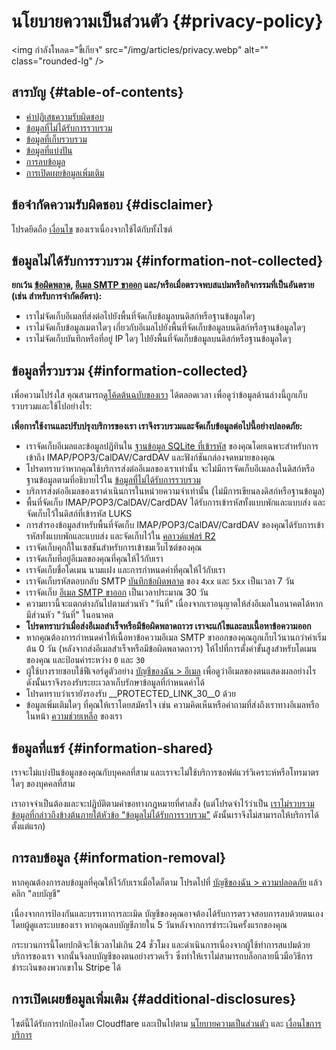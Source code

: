 # นโยบายความเป็นส่วนตัว {#privacy-policy}

<img กำลังโหลด="ขี้เกียจ" src="/img/articles/privacy.webp" alt="" class="rounded-lg" />

## สารบัญ {#table-of-contents}

* [คำปฏิเสธความรับผิดชอบ](#disclaimer)
* [ข้อมูลที่ไม่ได้รับการรวบรวม](#information-not-collected)
* [ข้อมูลที่เก็บรวบรวม](#information-collected)
* [ข้อมูลที่แบ่งปัน](#information-shared)
* [การลบข้อมูล](#information-removal)
* [การเปิดเผยข้อมูลเพิ่มเติม](#additional-disclosures)

## ข้อจำกัดความรับผิดชอบ {#disclaimer}

โปรดยึดถือ [เงื่อนไข](/terms) ของเราเนื่องจากใช้ได้กับทั้งไซต์

## ข้อมูลไม่ได้รับการรวบรวม {#information-not-collected}

**ยกเว้น [ข้อผิดพลาด](/faq#do-you-store-error-logs), [อีเมล SMTP ขาออก](/faq#do-you-support-sending-email-with-smtp) และ/หรือเมื่อตรวจพบสแปมหรือกิจกรรมที่เป็นอันตราย (เช่น สำหรับการจำกัดอัตรา):**

* เราไม่จัดเก็บอีเมลที่ส่งต่อไปยังพื้นที่จัดเก็บข้อมูลบนดิสก์หรือฐานข้อมูลใดๆ
* เราไม่จัดเก็บข้อมูลเมตาใดๆ เกี่ยวกับอีเมลไปยังพื้นที่จัดเก็บข้อมูลบนดิสก์หรือฐานข้อมูลใดๆ
* เราไม่จัดเก็บบันทึกหรือที่อยู่ IP ใดๆ ไปยังพื้นที่จัดเก็บข้อมูลบนดิสก์หรือฐานข้อมูลใดๆ

## ข้อมูลที่รวบรวม {#information-collected}

เพื่อความโปร่งใส คุณสามารถ<a href="https://github.com/forwardemail" target="_blank" rel="noopener noreferrer">ดูโค้ดต้นฉบับของเรา</a> ได้ตลอดเวลา เพื่อดูว่าข้อมูลด้านล่างนี้ถูกเก็บรวบรวมและใช้ไปอย่างไร:

**เพื่อการใช้งานและปรับปรุงบริการของเรา เราจึงรวบรวมและจัดเก็บข้อมูลต่อไปนี้อย่างปลอดภัย:**

* เราจัดเก็บอีเมลและข้อมูลปฏิทินใน [ฐานข้อมูล SQLite ที่เข้ารหัส](/blog/docs/best-quantum-safe-encrypted-email-service) ของคุณโดยเฉพาะสำหรับการเข้าถึง IMAP/POP3/CalDAV/CardDAV และฟังก์ชันกล่องจดหมายของคุณ
* โปรดทราบว่าหากคุณใช้บริการส่งต่ออีเมลของเราเท่านั้น จะไม่มีการจัดเก็บอีเมลลงในดิสก์หรือฐานข้อมูลตามที่อธิบายไว้ใน [ข้อมูลที่ไม่ได้รับการรวบรวม](#information-not-collected)
* บริการส่งต่ออีเมลของเราดำเนินการในหน่วยความจำเท่านั้น (ไม่มีการเขียนลงดิสก์หรือฐานข้อมูล)
* พื้นที่จัดเก็บ IMAP/POP3/CalDAV/CardDAV ได้รับการเข้ารหัสทั้งแบบพักและแบบส่ง และจัดเก็บไว้ในดิสก์ที่เข้ารหัส LUKS
* การสำรองข้อมูลสำหรับพื้นที่จัดเก็บ IMAP/POP3/CalDAV/CardDAV ของคุณได้รับการเข้ารหัสทั้งแบบพักและแบบส่ง และจัดเก็บไว้ใน [คลาวด์แฟลร์ R2](https://www.cloudflare.com/developer-platform/r2/)
* เราจัดเก็บคุกกี้ในเซสชันสำหรับการเข้าชมเว็บไซต์ของคุณ
* เราจัดเก็บที่อยู่อีเมลของคุณที่คุณให้ไว้กับเรา
* เราจัดเก็บชื่อโดเมน นามแฝง และการกำหนดค่าที่คุณให้ไว้กับเรา
* เราจัดเก็บรหัสตอบกลับ SMTP [บันทึกข้อผิดพลาด](/faq#do-you-store-error-logs) ของ `4xx` และ `5xx` เป็นเวลา 7 วัน
* เราจัดเก็บ [อีเมล SMTP ขาออก](/faq#do-you-support-sending-email-with-smtp) เป็นเวลาประมาณ 30 วัน
* ความยาวนี้จะแตกต่างกันไปตามส่วนหัว "วันที่" เนื่องจากเราอนุญาตให้ส่งอีเมลในอนาคตได้หากมีส่วนหัว "วันที่" ในอนาคต
* **โปรดทราบว่าเมื่อส่งอีเมลสำเร็จหรือมีข้อผิดพลาดถาวร เราจะแก้ไขและลบเนื้อหาข้อความออก**
* หากคุณต้องการกำหนดค่าให้เนื้อหาข้อความอีเมล SMTP ขาออกของคุณถูกเก็บไว้นานกว่าค่าเริ่มต้น 0 วัน (หลังจากส่งอีเมลสำเร็จหรือมีข้อผิดพลาดถาวร) ให้ไปที่การตั้งค่าขั้นสูงสำหรับโดเมนของคุณ และป้อนค่าระหว่าง `0` และ `30`
* ผู้ใช้บางรายชอบใช้ฟีเจอร์ดูตัวอย่าง [บัญชีของฉัน > อีเมล](/my-account/emails) เพื่อดูว่าอีเมลของตนแสดงผลอย่างไร ดังนั้นเราจึงรองรับระยะเวลาเก็บรักษาข้อมูลที่กำหนดค่าได้
* โปรดทราบว่าเรายังรองรับ __PROTECTED_LINK_30__0 ด้วย
* ข้อมูลเพิ่มเติมใดๆ ที่คุณให้เราโดยสมัครใจ เช่น ความคิดเห็นหรือคำถามที่ส่งถึงเราทางอีเมลหรือในหน้า <a href="/help">ความช่วยเหลือ</a> ของเรา

## ข้อมูลที่แชร์ {#information-shared}

เราจะไม่แบ่งปันข้อมูลของคุณกับบุคคลที่สาม และเราจะไม่ใช้บริการซอฟต์แวร์วิเคราะห์หรือโทรมาตรใดๆ ของบุคคลที่สาม

เราอาจจำเป็นต้องและจะปฏิบัติตามคำขอทางกฎหมายที่ศาลสั่ง (แต่โปรดจำไว้ว่าเป็น [เราไม่รวบรวมข้อมูลที่กล่าวถึงข้างต้นภายใต้หัวข้อ "ข้อมูลไม่ได้รับการรวบรวม"](#information-not-collected) ดังนั้นเราจึงไม่สามารถให้บริการได้ตั้งแต่แรก)

## การลบข้อมูล {#information-removal}

หากคุณต้องการลบข้อมูลที่คุณให้ไว้กับเราเมื่อใดก็ตาม โปรดไปที่ <a href="/my-account/security">บัญชีของฉัน > ความปลอดภัย</a> แล้วคลิก "ลบบัญชี"

เนื่องจากการป้องกันและบรรเทาการละเมิด บัญชีของคุณอาจต้องได้รับการตรวจสอบการลบด้วยตนเองโดยผู้ดูแลระบบของเรา หากคุณลบบัญชีภายใน 5 วันหลังจากการชำระเงินครั้งแรกของคุณ

กระบวนการนี้โดยปกติจะใช้เวลาไม่เกิน 24 ชั่วโมง และดำเนินการเนื่องจากผู้ใช้ทำการสแปมด้วยบริการของเรา จากนั้นจึงลบบัญชีของตนอย่างรวดเร็ว ซึ่งทำให้เราไม่สามารถบล็อกลายนิ้วมือวิธีการชำระเงินของพวกเขาใน Stripe ได้

## การเปิดเผยข้อมูลเพิ่มเติม {#additional-disclosures}

ไซต์นี้ได้รับการปกป้องโดย Cloudflare และเป็นไปตาม [นโยบายความเป็นส่วนตัว](https://www.cloudflare.com/privacypolicy/) และ [เงื่อนไขการบริการ](https://www.cloudflare.com/website-terms/)